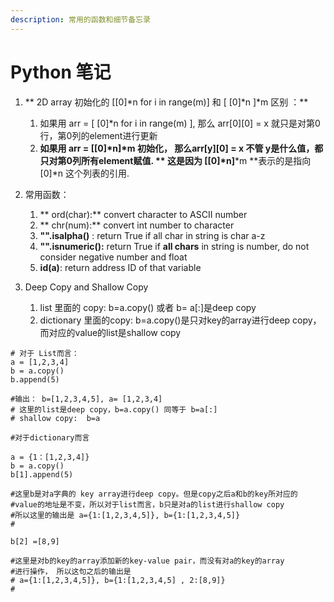 ```yaml
---
description: 常用的函数和细节备忘录
---
```


# Python 笔记

1.  ** 2D array 初始化的 \[\[0]\*n for i in range(m)]  和 \[ \[0]\*n ]\*m     区别  ：**

    1. 如果用 arr = \[ \[0]\*n for i in range(m)  ], 那么 arr\[0]\[0] = x 就只是对第0行，第0列的element进行更新
    2. **如果用 arr = \[\[0]\*n]\*m 初始化，  那么arr\[y]\[0] = x 不管 y是什么值，都只对第0列所有element赋值. ** 这是因为 \[\[0]\*n]**\*m **表示的是指向 \[0]\*n 这个列表的引用.


2. &#x20;常用函数：
   1. ** ord(char):** convert character to ASCII number
   2. ** chr(num):** convert int number to character
   3. **"".isalpha()** : return True if all char in string is char a-z
   4. **"".isnumeric():** return True if **all chars** in string is number, do not consider negative number and float
   5. **id(a)**:   return address  ID of that variable
3. Deep Copy and Shallow Copy
   1. &#x20;list 里面的 copy:   b=a.copy() 或者 b= a\[:]是deep copy
   2. dictionary 里面的copy:    b=a.copy()是只对key的array进行deep copy，而对应的value的list是shallow copy

```
# 对于 List而言：
a = [1,2,3,4]
b = a.copy()
b.append(5)

#输出： b=[1,2,3,4,5], a= [1,2,3,4]
# 这里的list是deep copy，b=a.copy() 同等于 b=a[:]
# shallow copy:  b=a

#对于dictionary而言

a = {1：[1,2,3,4]}
b = a.copy()
b[1].append(5)

#这里b是对a字典的 key array进行deep copy。但是copy之后a和b的key所对应的
#value的地址是不变，所以对于list而言，b只是对a的list进行shallow copy
#所以这里的输出是 a={1:[1,2,3,4,5]}, b={1:[1,2,3,4,5]}
#

b[2] =[8,9]

#这里是对b的key的array添加新的key-value pair，而没有对a的key的array
#进行操作， 所以这句之后的输出是
# a={1:[1,2,3,4,5]}, b={1:[1,2,3,4,5] , 2:[8,9]}
#



```

